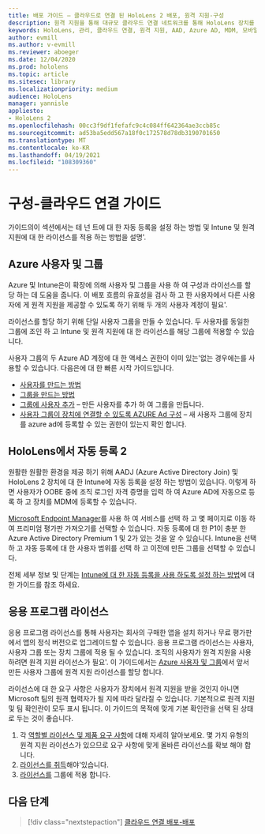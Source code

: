 ```yaml
---
title: 배포 가이드 – 클라우드로 연결 된 HoloLens 2 배포, 원격 지원-구성
description: 원격 지원을 통해 대규모 클라우드 연결 네트워크를 통해 HoloLens 장치를 등록 하는 구성을 설정 하는 방법에 대해 알아봅니다.
keywords: HoloLens, 관리, 클라우드 연결, 원격 지원, AAD, Azure AD, MDM, 모바일 장치 관리
author: evmill
ms.author: v-evmill
ms.reviewer: aboeger
ms.date: 12/04/2020
ms.prod: hololens
ms.topic: article
ms.sitesec: library
ms.localizationpriority: medium
audience: HoloLens
manager: yannisle
appliesto:
- HoloLens 2
ms.openlocfilehash: 00cc3f9df1fefafc9c4c084ff642364ae3ccb85c
ms.sourcegitcommit: ad53ba5edd567a18f0c172578d78db3190701650
ms.translationtype: MT
ms.contentlocale: ko-KR
ms.lasthandoff: 04/19/2021
ms.locfileid: "108309360"
---
```

# <a name="configure---cloud-connected-guide"></a>구성-클라우드 연결 가이드

가이드의이 섹션에서는 테 넌 트에 대 한 자동 등록을 설정 하는 방법 및 Intune 및 원격 지원에 대 한 라이선스를 적용 하는 방법을 설명&#39;.

## <a name="azure-users-and-groups"></a>Azure 사용자 및 그룹

Azure 및 Intune은이 확장에 의해 사용자 및 그룹을 사용 하 여 구성과 라이선스를 할당 하는 데 도움을 줍니다. 이 배포 흐름의 유효성을 검사 하 고 한 사용자에서 다른 사용자에 게 원격 지원을 제공할 수 있도록 하기 위해 두 개의 사용자 계정이 필요&#39;.

라이선스를 할당 하기 위해 단일 사용자 그룹을 만들 수 있습니다. 두 사용자를 동일한 그룹에 조인 하 고 Intune 및 원격 지원에 대 한 라이선스를 해당 그룹에 적용할 수 있습니다.

사용자 그룹의 두 Azure AD 계정에 대 한 액세스 권한이 이미 있는&#39;없는 경우에는를 사용할 수 있습니다. 다음은에 대 한 빠른 시작 가이드입니다.

- [사용자를 만드는 방법](https://docs.microsoft.com/mem/intune/fundamentals/quickstart-create-user)
- [그룹을 만드는 방법](https://docs.microsoft.com/mem/intune/fundamentals/quickstart-create-group)
- [그룹에 사용자 추가](https://docs.microsoft.com/azure/active-directory/fundamentals/active-directory-groups-members-azure-portal) – 만든 사용자를 추가 하 여 그룹을 만듭니다.
- [사용자 그룹이 장치에 연결할 수 있도록 AZURE Ad 구성](https://docs.microsoft.com/azure/active-directory/devices/azureadjoin-plan#configure-your-device-settings) – 새 사용자 그룹에 장치를 azure ad에 등록할 수 있는 권한이 있는지 확인 합니다.

## <a name="auto-enrollment-on-hololens-2"></a>HoloLens에서 자동 등록 2

원활한 원활한 환경을 제공 하기 위해 AADJ (Azure Active Directory Join) 및 HoloLens 2 장치에 대 한 Intune에 자동 등록을 설정 하는 방법이 있습니다. 이렇게 하면 사용자가 OOBE 중에 조직 로그인 자격 증명을 입력 하 여 Azure AD에 자동으로 등록 하 고 장치를 MDM에 등록할 수 있습니다.

[Microsoft Endpoint Manager](https://endpoint.microsoft.com/#home)를 사용 하 여 서비스를 선택 하 고 몇 페이지로 이동 하 여 프리미엄 평가판 가져오기를 선택할 수 있습니다. 자동 등록에 대 한 P1이 충분 한 Azure Active Directory Premium 1 및 2가 있는 것을 알 수 있습니다. Intune을 선택 하 고 자동 등록에 대 한 사용자 범위를 선택 하 고 이전에 만든 그룹을 선택할 수 있습니다.

전체 세부 정보 및 단계는 [Intune에 대 한 자동 등록을 사용 하도록 설정 하는 방법](https://docs.microsoft.com/mem/intune/enrollment/quickstart-setup-auto-enrollment)에 대 한 가이드를 참조 하세요.

## <a name="application-licenses"></a>응용 프로그램 라이선스

응용 프로그램 라이선스를 통해 사용자는 회사의 구매한 앱을 설치 하거나 무료 평가판에서 앱의 정식 버전으로 업그레이드할 수 있습니다. 응용 프로그램 라이선스는 사용자, 사용자 그룹 또는 장치 그룹에 적용 될 수 있습니다. 조직의 사용자가 원격 지원을 사용 하려면 원격 지원 라이선스가 필요&#39;. 이 가이드에서는 [Azure 사용자 및 그룹](hololens2-cloud-connected-configure.md#azure-users-and-groups)에서 앞서 만든 사용자 그룹에 원격 지원 라이선스를 할당 합니다.

라이선스에 대 한 요구 사항은 사용자가 장치에서 원격 지원을 받을 것인지 아니면 Microsoft 팀의 원격 협력자가 될 지에 따라 달라질 수 있습니다. 기본적으로 원격 지원 및 팀 확인란이 모두 표시 됩니다. 이 가이드의 목적에 맞게 기본 확인란을 선택 된 상태로 두는 것이 좋습니다.

1. 각 [역할별 라이선스 및 제품 요구 사항](https://docs.microsoft.com/dynamics365/mixed-reality/remote-assist/requirements#licensing-and-product-requirements-per-role)에 대해 자세히 알아보세요. 몇 가지 유형의 원격 지원 라이선스가 있으므로 요구 사항에 맞게 올바른 라이선스를 확보 해야 합니다.
2. [라이선스를 취득](https://docs.microsoft.com/dynamics365/mixed-reality/remote-assist/buy-remote-assist)해야&#39;있습니다.
3. [라이선스를](https://docs.microsoft.com/dynamics365/mixed-reality/remote-assist/deploy-remote-assist) 그룹에 적용 합니다.

## <a name="next-step"></a>다음 단계

> [!div class="nextstepaction"]
> [클라우드 연결 배포-배포](hololens2-cloud-connected-deploy.md)